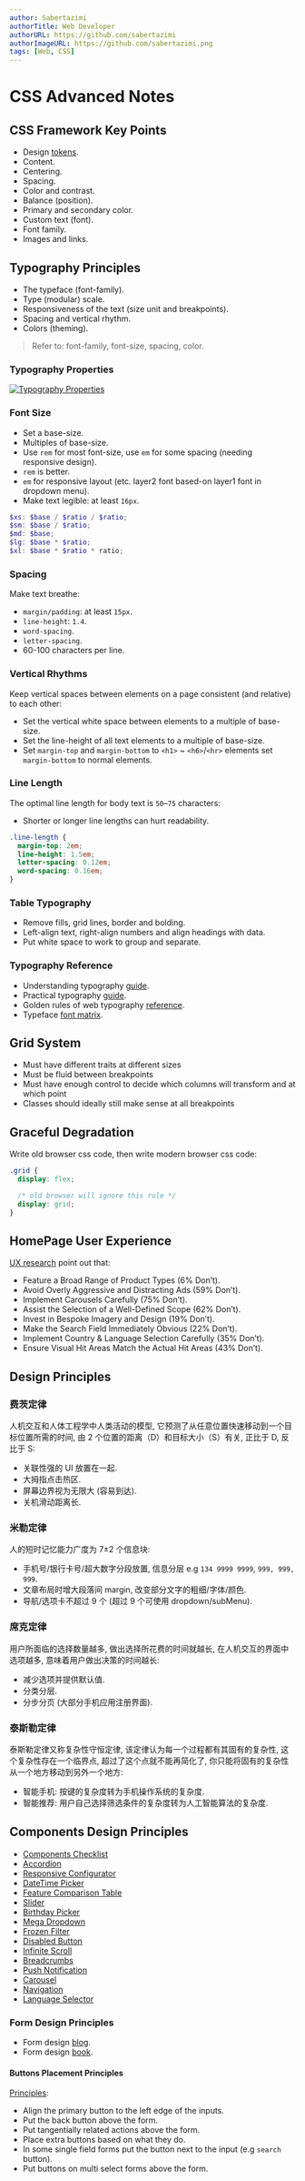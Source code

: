 ```yaml
---
author: Sabertazimi
authorTitle: Web Developer
authorURL: https://github.com/sabertazimi
authorImageURL: https://github.com/sabertazimi.png
tags: [Web, CSS]
---
```


# CSS Advanced Notes

## CSS Framework Key Points

- Design [tokens](https://blog.maximeheckel.com/posts/building-a-design-system-from-scratch).
- Content.
- Centering.
- Spacing.
- Color and contrast.
- Balance (position).
- Primary and secondary color.
- Custom text (font).
- Font family.
- Images and links.

## Typography Principles

- The typeface (font-family).
- Type (modular) scale.
- Responsiveness of the text (size unit and breakpoints).
- Spacing and vertical rhythm.
- Colors (theming).

> Refer to: font-family, font-size, spacing, color.

### Typography Properties

[![Typography Properties](./figures/TypographyProperties.png)](https://material.io/design/typography/understanding-typography.html#type-properties)

### Font Size

- Set a base-size.
- Multiples of base-size.
- Use `rem` for most font-size, use `em` for some spacing (needing responsive design).
- `rem` is better.
- `em` for responsive layout (etc. layer2 font based-on layer1 font in dropdown menu).
- Make text legible: at least `16px`.

```scss
$xs: $base / $ratio / $ratio;
$sm: $base / $ratio;
$md: $base;
$lg: $base * $ratio;
$xl: $base * $ratio * ratio;
```

### Spacing

Make text breathe:

- `margin/padding`: at least `15px`.
- `line-height`: `1.4`.
- `word-spacing`.
- `letter-spacing`.
- 60-100 characters per line.

### Vertical Rhythms

Keep vertical spaces between elements on a page
consistent (and relative) to each other:

- Set the vertical white space between elements to a multiple of base-size.
- Set the line-height of all text elements to a multiple of base-size.
- Set `margin-top` and `margin-bottom` to `<h1>` ~ `<h6>`/`<hr>` elements
  set `margin-bottom` to normal elements.

### Line Length

The optimal line length for body text is `50`–`75` characters:

- Shorter or longer line lengths can hurt readability.

```css
.line-length {
  margin-top: 2em;
  line-height: 1.5em;
  letter-spacing: 0.12em;
  word-spacing: 0.16em;
}
```

### Table Typography

- Remove fills, grid lines, border and bolding.
- Left-align text, right-align numbers
  and align headings with data.
- Put white space to work to group and separate.

### Typography Reference

- Understanding typography [guide](https://material.io/design/typography/understanding-typography).
- Practical typography [guide](https://practicaltypography.com).
- Golden rules of web typography [reference](https://noti.st/rar/mz1rIY/golden-rules-of-typography-on-the-web).
- Typeface [font matrix](https://pimpmytype.com/font-matrix/).

## Grid System

- Must have different traits at different sizes
- Must be fluid between breakpoints
- Must have enough control to decide which columns will transform and at which point
- Classes should ideally still make sense at all breakpoints

## Graceful Degradation

Write old browser css code,
then write modern browser css code:

```css
.grid {
  display: flex;

  /* old browser will ignore this rule */
  display: grid;
}
```

## HomePage User Experience

[UX research](https://baymard.com/blog/2021-current-state-of-ecommerce-homepage-ux)
point out that:

- Feature a Broad Range of Product Types (6% Don’t).
- Avoid Overly Aggressive and Distracting Ads (59% Don’t).
- Implement Carousels Carefully (75% Don’t).
- Assist the Selection of a Well-Defined Scope (62% Don’t).
- Invest in Bespoke Imagery and Design (19% Don’t).
- Make the Search Field Immediately Obvious (22% Don’t).
- Implement Country & Language Selection Carefully (35% Don’t).
- Ensure Visual Hit Areas Match the Actual Hit Areas (43% Don’t).

## Design Principles

### 费茨定律

人机交互和人体工程学中人类活动的模型,
它预测了从任意位置快速移动到一个目标位置所需的时间,
由 2 个位置的距离（D）和目标大小（S）有关, 正比于 D, 反比于 S:

- 关联性强的 UI 放置在一起.
- 大拇指点击热区.
- 屏幕边界视为无限大 (容易到达).
- 关机滑动距离长.

### 米勒定律

人的短时记忆能力广度为 7±2 个信息块:

- 手机号/银行卡号/超大数字分段放置, 信息分层 e.g `134 9999 9999`, `999, 999, 999`.
- 文章布局时增大段落间 margin, 改变部分文字的粗细/字体/颜色.
- 导航/选项卡不超过 9 个 (超过 9 个可使用 dropdown/subMenu).

### 席克定律

用户所面临的选择数量越多,
做出选择所花费的时间就越长,
在人机交互的界面中选项越多,
意味着用户做出决策的时间越长:

- 减少选项并提供默认值.
- 分类分层.
- 分步分页 (大部分手机应用注册界面).

### 泰斯勒定律

泰斯勒定律又称复杂性守恒定律,
该定律认为每一个过程都有其固有的复杂性,
这个复杂性存在一个临界点,
超过了这个点就不能再简化了,
你只能将固有的复杂性从一个地方移动到另外一个地方:

- 智能手机: 按键的复杂度转为手机操作系统的复杂度.
- 智能推荐: 用户自己选择筛选条件的复杂度转为人工智能算法的复杂度.

## Components Design Principles

- [Components Checklist](https://www.smashingmagazine.com/ebooks/checklist-cards-digital)
- [Accordion](https://www.smashingmagazine.com/2017/06/designing-perfect-accordion-checklist)
- [Responsive Configurator](https://www.smashingmagazine.com/2018/02/designing-a-perfect-responsive-configurator)
- [DateTime Picker](https://www.smashingmagazine.com/2017/07/designing-perfect-date-time-picker)
- [Feature Comparison Table](https://www.smashingmagazine.com/2017/08/designing-perfect-feature-comparison-table)
- [Slider](https://www.smashingmagazine.com/2017/07/designing-perfect-slider)
- [Birthday Picker](https://www.smashingmagazine.com/2021/05/frustrating-design-patterns-birthday-picker)
- [Mega Dropdown](https://www.smashingmagazine.com/2021/05/frustrating-design-patterns-mega-dropdown-hover-menus)
- [Frozen Filter](https://www.smashingmagazine.com/2021/07/frustrating-design-patterns-broken-frozen-filters)
- [Disabled Button](https://www.smashingmagazine.com/2021/08/frustrating-design-patterns-disabled-buttons)
- [Infinite Scroll](https://www.smashingmagazine.com/2022/03/designing-better-infinite-scroll)
- [Breadcrumbs](https://www.smashingmagazine.com/2022/04/designing-better-breadcrumbs)
- [Push Notification](https://www.smashingmagazine.com/2022/04/guide-push-notifications-developers)
- [Carousel](https://www.smashingmagazine.com/2022/04/designing-better-carousel-ux)
- [Navigation](https://www.smashingmagazine.com/2022/04/designing-better-navigation-ux-queries)
- [Language Selector](https://www.smashingmagazine.com/2022/05/designing-better-language-selector)

### Form Design Principles

- Form design [blog](https://adamsilver.io/articles/form-design-from-zero-to-hero-all-in-one-blog-post).
- Form design [book](https://www.smashingmagazine.com/printed-books/form-design-patterns).

#### Buttons Placement Principles

[Principles](https://adamsilver.io/articles/where-to-put-buttons-in-forms):

- Align the primary button to the left edge of the inputs.
- Put the back button above the form.
- Put tangentially related actions above the form.
- Place extra buttons based on what they do.
- In some single field forms put the button next to the input (e.g `search` button).
- Put buttons on multi select forms above the form.
